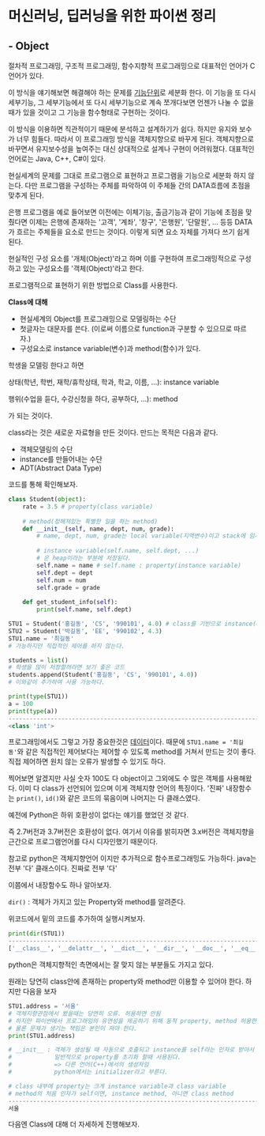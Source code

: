 # 머신러닝, 딥러닝을 위한 파이썬 정리

## - Object



절차적 프로그래밍, 구조적 프로그래밍, 함수지향적 프로그래밍으로 대표적인 언어가 C언어가 있다.

이 방식을 얘기해보면 해결해야 하는 문제를 <u>기능단위</u>로 세분화 한다. 이 기능을 또 다시 세부기능, 그 세부기능에서 또 다시 세부기능으로 계속 쪼개다보면 언젠가 나눌 수 없을 때가 있을 것이고 그 기능을 함수형태로 구현하는 것이다.

이 방식을 이용하면 직관적이기 때문에 분석하고 설계하기가 쉽다. 하지만 유지와 보수가 너무 힘들다. 따라서 이 프로그래밍 방식을 객체지향으로 바꾸게 된다. 객체지향으로 바꾸면서 유지보수성을 높여주는 대신 상대적으로 설계나 구현이 어려워졌다. 대표적인 언어로는 Java, C++, C#이 있다.

현실세계의 문제를 그대로 프로그램으로 표현하고 프로그램을 기능으로 세분화 하지 않는다. 다만 프로그램을 구성하는 주체를 파악하여 이 주체들 간의 DATA흐름에 초점을 맞추게 된다.

은행 프로그램을 예로 들어보면 이전에는 이체기능, 출금기능과 같이 기능에 초점을 맞췄다면 이제는 은행에 존재하는 '고객', '계좌', '창구', '은행원', '단말원', ... 등등 DATA가 흐르는 주체들을 요소로 만드는 것이다. 이렇게 되면 요소 자체를 가져다 쓰기 쉽게 된다.

현실적인 구성 요소를 '개체(Object)'라고 하며 이를 구현하여 프로그래밍적으로 구성하고 있는 구성요소를 '객체(Object)'라고 한다.

프로그램적으로 표현하기 위한 방법으로 Class를 사용한다.

**Class에 대해**

- 현실세계의 Object를 프로그래밍으로 모델링하는 수단
- 첫글자는 대문자를 쓴다. (이로써 이름으로 function과 구분할 수 있으므로 따르자.)
- 구성요소로 instance variable(변수)과 method(함수)가 있다.

학생을 모델링 한다고 하면

상태(학년, 학번, 재학/휴학상태, 학과, 학교, 이름, ...): instance variable

행위(수업을 듣다, 수강신청을 하다, 공부하다, ...): method

가 되는 것이다.



class라는 것은 새로운 자료형을 만든 것이다. 만드는 목적은 다음과 같다.

- 객체모델링의 수단
- instance를 만들어내는 수단
- ADT(Abstract Data Type)



코드를 통해 확인해보자.

```python
class Student(object):
    rate = 3.5 # property(class variable)
    
    # method(정해져있는 특별한 일을 하는 method)
    def __init__(self, name, dept, num, grade):
        # name, dept, num, grade는 local variable(지역변수)이고 stack에 임시저장
        
        # instance variable(self.name, self.dept, ...)
        # 은 heap이라는 부분에 저장된다.
        self.name = name # self.name : property(instance variable)
        self.dept = dept
        self.num = num
        self.grade = grade
    
    def get_student_info(self):
        print(self.name, self.dept)

STU1 = Student('홍길동', 'CS', '990101', 4.0) # class를 기반으로 instance(object)를 생성
STU2 = Student('박길동', 'EE', '990102', 4.3)
STU1.name = '최길동'
# 가능하지만 직접적인 제어를 하지 않는다.

students = list()
# 학생을 많이 저장할꺼라면 보기 좋은 코드
students.append(Student('홍길동', 'CS', '990101', 4.0))
# 이와같이 추가하여 사용 가능하다.

print(type(STU1))
a = 100
print(type(a))
-----------------------------------------------------------------------------<class '__main__.Student'>
<class 'int'>
```

프로그래밍에서도 그렇고 가장 중요한것은 <u>데이터</u>이다. 때문에 `STU1.name = '최길동'`와 같은 직접적인 제어보다는 제어할 수 있도록 method를 거쳐서 만드는 것이 좋다. 직접 제어하면 원치 않는 오류가 발생할 수 있기도 하다.

찍어보면 알겠지만 사실 숫자 100도 다 object이고 그외에도 수 많은 객체를 사용해왔다. 이미 다 class가 선언되어 있으며 이게 객체지향 언어의 특징이다. '진짜' 내장함수는 `print()`, `id()`와 같은 코드의 묶음이며 나머지는 다 클래스였다.



예전에 Python은 하위 호환성이 없다는 얘기를 했었던 것 같다.

즉 2.7버전과 3.7버전은 호환성이 없다. 여기서 이유를 밝히자면 3.x버전은 객체지향을 근간으로 프로그램언어를 다시 디자인했기 때문이다.

참고로 python은 객체지향언어 이지만 추가적으로 함수프로그래밍도 가능하다. java는 전부 '다' 클래스이다. 진짜로 전부 '다'

이쯤에서 내장함수도 하나 알아보자.

`dir()` : 객체가 가지고 있는 Property와 method를 알려준다.

위코드에서 밑의 코드를 추가하여 실행시켜보자.

```python
print(dir(STU1))
------------------------------------------------------------------------------
['__class__', '__delattr__', '__dict__', '__dir__', '__doc__', '__eq__', '__format__', '__ge__', '__getattribute__', '__gt__', '__hash__', '__init__', '__init_subclass__', '__le__', '__lt__', '__module__', '__ne__', '__new__', '__reduce__', '__reduce_ex__', '__repr__', '__setattr__', '__sizeof__', '__str__', '__subclasshook__', '__weakref__', 'dept', 'get_student_info', 'grade', 'name', 'num']
```



python은 객체지향적인 측면에서는 잘 맞지 않는 부분들도 가지고 있다.

원래는 당연히 class안에 존재하는 property와 method만 이용할 수 있어야 한다. 하지만 다음을 보자

```python
STU1.address = '서울'
# 객체지향관점에서 봤을때는 당연히 오류. 허용하면 안됨
# 하지만 파이썬에서 프로그래밍의 유연성을 제공하기 위해 동적 property, method 허용한다.
# 물론 문제가 생기는 책임은 본인이 져야 한다.
print(STU1.address)

# __init__ : 객체가 생성될 때 자동으로 호출되고 instance를 self라는 인자로 받아서
#            일반적으로 property를 초기화 할때 사용된다.
#            => 다른 언어(C++)에서의 생성자임
#            python에서는 initializer라고 부른다.

# class 내부에 property는 크게 instance variable과 class variable
# method의 처음 인자가 self이면, instance method, 아니면 class method
------------------------------------------------------------------------------
서울
```



다음엔 Class에 대해 더 자세하게 진행해보자.

